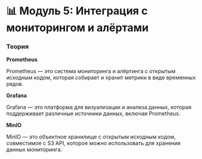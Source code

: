 # 📊 Модуль 5: Интеграция с мониторингом и алёртами

### Теория

**Prometheus**

Prometheus — это система мониторинга и алёртинга с открытым исходным кодом, которая собирает и хранит метрики в виде временных рядов.

**Grafana**

Grafana — это платформа для визуализации и анализа данных, которая поддерживает различные источники данных, включая Prometheus.

**MinIO**

MinIO — это объектное хранилище с открытым исходным кодом, совместимое с S3 API, которое можно использовать для хранения данных мониторинга.

